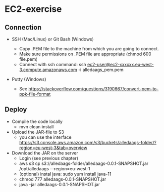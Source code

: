 # EC2-exercise

## Connection
* SSH (Mac/Linux) or Git Bash (Windows)
  * Copy .PEM file to the machine from which you are going to connect.
  * Make sure permissions on .PEM file are appropriate (chmod 600 file.pem)
  * Connect with ssh command: ssh ec2-user@ec2-xxxxxx.eu-west-3.compute.amazonaws.com -i alledaags_pem.pem
  
* Putty (Windows)
  * See https://stackoverflow.com/questions/3190667/convert-pem-to-ppk-file-format
  
## Deploy  
* Compile the code locally
  * mvn clean install
* Upload the JAR-file to S3
  * you can use the interface https://s3.console.aws.amazon.com/s3/buckets/alledaags-folder/?region=eu-west-3&tab=overview
* Download the JAR on the server
  * Login (see previous chapter)
  * aws s3 cp s3://alledaags-folder/alledaags-0.0.1-SNAPSHOT.jar /opt/alledaags --region=eu-west-1
  * (optional) instal java: sudo yum install java-11
  * chmod 777 alledaags-0.0.1-SNAPSHOT.jar  
  * java -jar alledaags-0.0.1-SNAPSHOT.jar   
